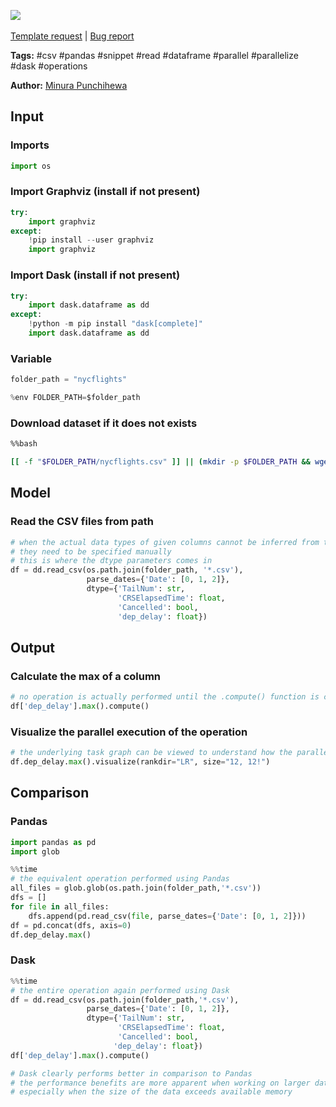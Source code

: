 <a href="https://app.naas.ai/user-redirect/naas/downloader?url=https://raw.githubusercontent.com/jupyter-naas/awesome-notebooks/master/Dask/Dask_parallelize_operations_on_multiple_csvs.ipynb" target="_parent"><img src="https://naasai-public.s3.eu-west-3.amazonaws.com/open_in_naas.svg"/></a><br><br><a href="https://github.com/jupyter-naas/awesome-notebooks/issues/new?assignees=&labels=&template=template-request.md&title=Tool+-+Action+of+the+notebook+">Template request</a> | <a href="https://github.com/jupyter-naas/awesome-notebooks/issues/new?assignees=&labels=bug&template=bug_report.md&title=Dask+-+Parallelize+operations+on+multiple+csvs:+Error+short+description">Bug report</a>

**Tags:** #csv #pandas #snippet #read #dataframe #parallel #parallelize #dask #operations

**Author:** [Minura Punchihewa](https://www.linkedin.com/in/minurapunchihewa/)

## Input

### Imports


```python
import os
```

### Import Graphviz (install if not present)


```python
try:
    import graphviz
except:
    !pip install --user graphviz
    import graphviz
```

### Import Dask (install if not present)


```python
try:
    import dask.dataframe as dd
except:
    !python -m pip install "dask[complete]"
    import dask.dataframe as dd
```

### Variable


```python
folder_path = "nycflights"

%env FOLDER_PATH=$folder_path
```

### Download dataset if it does not exists


```bash
%%bash

[[ -f "$FOLDER_PATH/nycflights.csv" ]] || (mkdir -p $FOLDER_PATH && wget -O $FOLDER_PATH/nycflights.csv  https://github.com/vaibhavwalvekar/NYC-Flights-2013-Dataset-Analysis/raw/master/flights.csv )
```

## Model

### Read the CSV files from path


```python
# when the actual data types of given columns cannot be inferred from the first few examples
# they need to be specified manually
# this is where the dtype parameters comes in
df = dd.read_csv(os.path.join(folder_path, '*.csv'), 
                 parse_dates={'Date': [0, 1, 2]},
                 dtype={'TailNum': str,
                        'CRSElapsedTime': float,
                        'Cancelled': bool,
                        'dep_delay': float})
```

## Output

### Calculate the max of a column


```python
# no operation is actually performed until the .compute() function is called
df['dep_delay'].max().compute()
```

### Visualize the parallel execution of the operation


```python
# the underlying task graph can be viewed to understand how the parallel execution takes place
df.dep_delay.max().visualize(rankdir="LR", size="12, 12!")
```

## Comparison

### Pandas


```python
import pandas as pd
import glob
```


```python
%%time
# the equivalent operation performed using Pandas
all_files = glob.glob(os.path.join(folder_path,'*.csv'))
dfs = []
for file in all_files:
    dfs.append(pd.read_csv(file, parse_dates={'Date': [0, 1, 2]}))
df = pd.concat(dfs, axis=0)
df.dep_delay.max()
```

### Dask


```python
%%time
# the entire operation again performed using Dask
df = dd.read_csv(os.path.join(folder_path,'*.csv'), 
                 parse_dates={'Date': [0, 1, 2]},
                 dtype={'TailNum': str,
                        'CRSElapsedTime': float,
                        'Cancelled': bool,
                       'dep_delay': float})
df['dep_delay'].max().compute()

# Dask clearly performs better in comparison to Pandas
# the performance benefits are more apparent when working on larger datasets
# especially when the size of the data exceeds available memory
```


```python

```
